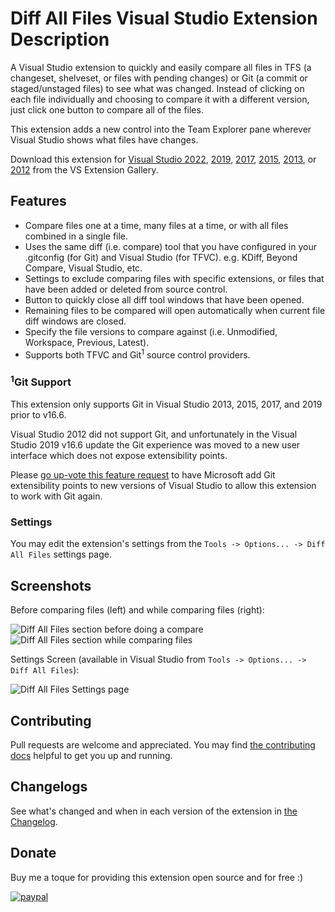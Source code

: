 # Diff All Files Visual Studio Extension Description

A Visual Studio extension to quickly and easily compare all files in TFS (a changeset, shelveset, or files with pending changes) or Git (a commit or staged/unstaged files) to see what was changed.
Instead of clicking on each file individually and choosing to compare it with a different version, just click one button to compare all of the files.

This extension adds a new control into the Team Explorer pane wherever Visual Studio shows what files have changes.

Download this extension for [Visual Studio 2022][DiffAllFilesVs2022MarketplaceUrl], [2019][DiffAllFilesVs2019MarketplaceUrl], [2017][DiffAllFilesVs2017MarketplaceUrl], [2015][DiffAllFilesVs2015MarketplaceUrl], [2013][DiffAllFilesVs2013MarketplaceUrl], or [2012][DiffAllFilesVs2012MarketplaceUrl] from the VS Extension Gallery.

## Features

- Compare files one at a time, many files at a time, or with all files combined in a single file.
- Uses the same diff (i.e. compare) tool that you have configured in your .gitconfig (for Git) and Visual Studio (for TFVC). e.g. KDiff, Beyond Compare, Visual Studio, etc.
- Settings to exclude comparing files with specific extensions, or files that have been added or deleted from source control.
- Button to quickly close all diff tool windows that have been opened.
- Remaining files to be compared will open automatically when current file diff windows are closed.
- Specify the file versions to compare against (i.e. Unmodified, Workspace, Previous, Latest).
- Supports both TFVC and Git<sup>1</sup> source control providers.

### <sup>1</sup>Git Support

This extension only supports Git in Visual Studio 2013, 2015, 2017, and 2019 prior to v16.6.

Visual Studio 2012 did not support Git, and unfortunately in the Visual Studio 2019 v16.6 update the Git experience was moved to a new user interface which does not expose extensibility points.

Please [go up-vote this feature request](https://developercommunity2.visualstudio.com/t/Add-extensibility-points-to-the-new-inte/1274020) to have Microsoft add Git extensibility points to new versions of Visual Studio to allow this extension to work with Git again.

### Settings

You may edit the extension's settings from the `Tools -> Options... -> Diff All Files` settings page.

## Screenshots

Before comparing files (left) and while comparing files (right):

![Diff All Files section before doing a compare][DiffAllFilesBeforeCompareImage] ![Diff All Files section while comparing files][DiffAllFilesComparingImage]

Settings Screen (available in Visual Studio from `Tools -> Options... -> Diff All Files`):

![Diff All Files Settings page][DiffAllFilesSettingsImage]

## Contributing

Pull requests are welcome and appreciated. You may find [the contributing docs][DiffAllFilesContributingPage] helpful to get you up and running.

## Changelogs

See what's changed and when in each version of the extension in [the Changelog](Changelog.md).

## Donate

Buy me a toque for providing this extension open source and for free :)

[![paypal](https://www.paypalobjects.com/en_US/i/btn/btn_donateCC_LG.gif)](https://www.paypal.com/cgi-bin/webscr?cmd=_s-xclick&hosted_button_id=9XKSDTCURT24J)

<!-- Links -->
[DiffAllFilesContributingPage]: docs/Contributing.md
[DiffAllFilesVs2012MarketplaceUrl]: https://marketplace.visualstudio.com/items?itemName=deadlydog.DiffAllFilesforVS2012
[DiffAllFilesVs2013MarketplaceUrl]: https://marketplace.visualstudio.com/items?itemName=deadlydog.DiffAllFilesforVS2013
[DiffAllFilesVs2015MarketplaceUrl]: https://marketplace.visualstudio.com/items?itemName=deadlydog.DiffAllFilesforVS2015
[DiffAllFilesVs2017MarketplaceUrl]: https://marketplace.visualstudio.com/items?itemName=deadlydog.DiffAllFilesforVS2017
[DiffAllFilesVs2019MarketplaceUrl]: https://marketplace.visualstudio.com/items?itemName=deadlydog.DiffAllFilesforVS2019
[DiffAllFilesVs2022MarketplaceUrl]: https://marketplace.visualstudio.com/items?itemName=deadlydog.DiffAllFilesforVS2022
[DiffAllFilesBeforeCompareImage]: https://github.com/deadlydog/VS.DiffAllFiles/blob/master/docs/images/Diff%20All%20Files%20Before%20Compare.png
[DiffAllFilesComparingImage]: https://github.com/deadlydog/VS.DiffAllFiles/blob/master/docs/images/Diff%20All%20Files%20Comparing.png
[DiffAllFilesSettingsImage]: https://github.com/deadlydog/VS.DiffAllFiles/blob/master/docs/images/Diff%20All%20Files%20Settings.png
